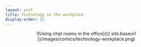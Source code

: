 ```yaml
---
layout: post
title: Technology in the workplace
display-order: 15
---
```


<div style="text-align:center" markdown="1">
![Using chat rooms in the office]({{ site.baseurl }}/images/comics/technology-workplace.png)
</div>
